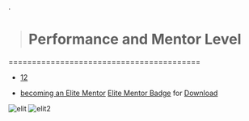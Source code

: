 

.

> # Performance and Mentor Level



=========================================


- [12](https://mail.google.com/mail/u/0/?tab=rm&ogbl#label/Udacity/FMfcgzGmtFDpBPrbVvHvGzVqsVflQMJM)

- [becoming an Elite Mentor](https://mail.google.com/mail/u/0/?tab=rm&ogbl#search/label%3Audacity+-freelancer+congratulations+/FMfcgzGlkjcblmtcRdbNzGSHWdJpnzst) [Elite Mentor Badge]() for [Download](https://mailer.udacity.com/ls/click?upn=vURY6g8wWXHI5CtTYtfXbq3B-2FqPXXFMdz5eFVCFaHxO-2FyDSEFWYZ8Hlahsmw3Ygo31j3mwW5AYAzBMPtyV2nTEAU-2FBZmcSQyMq7C65WDSbNNZU-2FJYYfiazBJ2IXqhga0duvk_-2BYEAvwGJBlaL3PIEmVvw4LFqSxerPAUSMGV724S6Gw8lvUVRmFPUWMjSbqGhzd1ofdI1zwP9UdPhqL-2Bz9WYIAMUDB46oLUH0pZGPLkhxegjc4AlbhI6Fc2ArtVu3Z0Qe-2BlKQBtStMRf1bzgChlK8kWxdTHTmWVz6ytBJsuJtqcuLKqvg4mapBYtMTcFAbYvPFT5NtIfH4IVqpzkZ2dLHq79CQ8nCFjrJGuoVEO8DVg6zDWeYSGT3V2xPnReil-2FpVntOXaH0Ll2t9mt-2B05kzNZuHuNbb5AGmpZX3WC491Jx8Uol1gjJs-2B8hAW-2Fzcz2l54tnixn6Op9o701fV7-2F8Jk4goa6SKBUc8hZm9QDAIPYdo3SLsAWUVY1ExEW2jdD8pNEASNqPNvsPnsjXGiV9BeD-2F2GuzIIYx7CcbpFc9Y1c6o-3D) 



![elit](https://user-images.githubusercontent.com/36210723/147797586-5c717c8d-f7ac-4f06-92b1-4576a17aff58.png)
![elit2](https://user-images.githubusercontent.com/36210723/147797587-b515f40d-f4d0-4376-b9b2-0ead7ee3ad68.png)
